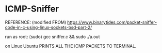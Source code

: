 # ICMP-Sniffer

REFERENCE: (modified FROM)
https://www.binarytides.com/packet-sniffer-code-in-c-using-linux-sockets-bsd-part-2/

run as root: (sudo)
gcc sniffer.c && sudo ./a.out

on Linux Ubuntu
PRINTS ALL THE ICMP PACKETS TO TERMINAL.

